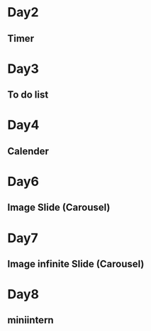 # Day2
## Timer

# Day3
## To do list


# Day4
## Calender

# Day6
## Image Slide (Carousel)

# Day7 
## Image infinite Slide (Carousel)


# Day8
## miniintern